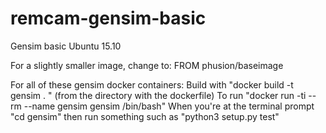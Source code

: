 # remcam-gensim-basic
Gensim basic Ubuntu 15.10

For a slightly smaller image, change to:
FROM phusion/baseimage

For all of these gensim docker containers:
Build with 
"docker build -t gensim . " (from the directory with the dockerfile)
To run
"docker run -ti --rm --name gensim gensim /bin/bash"
When you're at the terminal prompt
"cd gensim"
then run something such as "python3 setup.py test"

